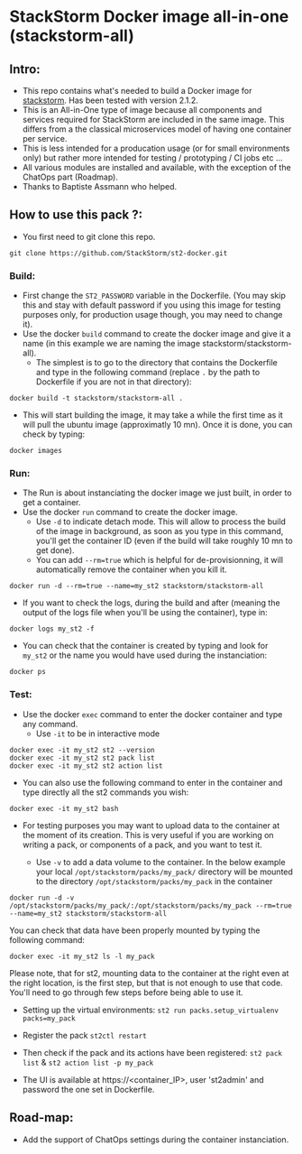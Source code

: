 # StackStorm Docker image all-in-one (stackstorm-all)

## Intro:

- This repo contains what's needed to build a Docker image for [stackstorm](https://stackstorm.com/). Has been tested with version  2.1.2.
- This is an All-in-One type of image because all components and services required for StackStorm are included in the same image. This differs from a the classical microservices model of having one container per service.
- This is less intended for a producation usage (or for small environments only)  but rather more intended for testing / prototyping / CI jobs etc ...
- All various modules are installed and available, with the exception of the ChatOps part (Roadmap).
- Thanks to Baptiste Assmann who helped.

## How to use this pack ?:

- You first need to git clone this repo.
```
git clone https://github.com/StackStorm/st2-docker.git
```

### Build:
 - First change the ```ST2_PASSWORD``` variable in the Dockerfile. (You may skip this and stay with default password if you using this image for testing purposes only, for production usage though, you may need to change it).
 - Use the docker ```build``` command to create the docker image and give it a name (in this example we are naming the image stackstorm/stackstorm-all).
 	- The simplest is to go to the directory that contains the Dockerfile and type in the following command (replace ```.``` by the path to Dockerfile if you are not in that directory):
```
docker build -t stackstorm/stackstorm-all .
```
 - This will start building the image, it may take a while the first time as it will pull the ubuntu image (approximatly 10 mn). Once it is done, you can check by typing:
```
docker images
```

### Run:

- The Run is about instanciating the docker image we just built, in order to get a container.
- Use the docker ```run``` command to create the docker image.
	- Use ```-d``` to indicate detach mode. This will allow to process the build of the image in background, as soon as you type in this command, you'll get the container ID (even if the build will take roughly 10 mn to get done).
	- You can add ```--rm=true``` which is helpful for de-provisionning, it will automatically remove the container when you kill it.

```
docker run -d --rm=true --name=my_st2 stackstorm/stackstorm-all
```

- If you want to check the logs, during the build and after (meaning the output of the logs file when you'll be using the container), type in:
```
docker logs my_st2 -f
```

- You can check that the container is created by typing and look for ```my_st2``` or the name you would have used during the instanciation:
```
docker ps
```

### Test:

- Use the docker ```exec``` command to enter the docker container and type any command.
	- Use ```-it``` to be in interactive mode

```
docker exec -it my_st2 st2 --version
docker exec -it my_st2 st2 pack list
docker exec -it my_st2 st2 action list
```

- You can also use the following command to enter in the container and type directly all the st2 commands you wish:
```
docker exec -it my_st2 bash
```

- For testing purposes you may want to upload data to the container at the moment of its creation. This is very useful if you are working on writing a pack, or components of a pack, and you want to test it.

	- Use ```-v``` to add a data volume to the container. In the below example your local ```/opt/stackstorm/packs/my_pack/``` directory will be mounted to the directory ```/opt/stackstorm/packs/my_pack``` in the container

```
docker run -d -v /opt/stackstorm/packs/my_pack/:/opt/stackstorm/packs/my_pack --rm=true --name=my_st2 stackstorm/stackstorm-all
```

You can check that data have been properly mounted by typing the following command:

```
docker exec -it my_st2 ls -l my_pack
```

Please note, that for st2, mounting data to the container at the right even at the right location, is the first step, but that is not enough to use that code. You'll need to go through few steps before being able to use it.
- Setting up the virtual environments: ```st2 run packs.setup_virtualenv packs=my_pack```
- Register the pack ```st2ctl restart```
- Then check if the pack and its actions have been registered: ```st2 pack list``` & ```st2 action list -p my_pack```

- The UI is available at https://<container_IP>, user 'st2admin' and password the one set in Dockerfile.


## Road-map:
- Add the support of ChatOps settings during the container instanciation.

